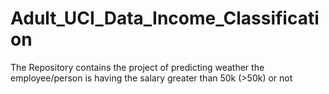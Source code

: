 # Adult_UCI_Data_Income_Classification
The Repository contains the project of predicting weather the employee/person is having the salary greater than 50k (>50k) or not

